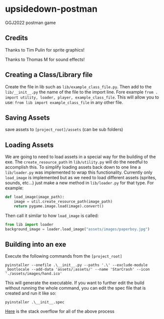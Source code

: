 # upsidedown-postman
GGJ2022 postman game

## Credits
Thanks to Tim Pulin for sprite graphics!

Thanks to Thomas M for sound effects!

## Creating a Class/Library file
Create the file in lib such as `lib/example_class_file.py`.  Then add to the `lib/__init__.py` the name of the file to the import line.
Fore example `from . import utility, loader, player, example_class_file`.  This will allow you to use:
`from lib import example_class_file` in any other file.

## Saving Assets
save assets to `[project_root]/assets` (can be sub folders)

## Loading Assets
We are going to need to load assets in a special way for the building of the exe.  The `create_resource_path` in `lib/utility.py` 
will do the needful to accomplish this.  To simplify loading assets back down to one line a `lib/loader.py` was implemented to 
wrap this functionality.  Currently only `load_image` is implemented but as we need to load different assets (sprites, sounds, etc...) 
just make a new method in `lib/loader.py` for that type.  For example:
```python
def load_image(image_path):
    image = util.create_resource_path(image_path)
    return pygame.image.load(image).convert()
```
Then call it similar to how `load_image` is called:
```python
from lib import loader
background_image = loader.load_image("assets/images/paperboy.jpg")
```

## Building into an exe
Execute the following commands from the `[project_root]`
```
pyinstaller --onefile .\__init__.py --paths '.\' --exclude-module _bootlocale --add-data 'assets/;assets/' --name 'StarCrash' --icon './assets/images/hand.ico'
```
This will generate the executable. 
If you want to further edit the build without running the whole command, you can edit the spec file that is created and run it like so:
```
pyinstaller .\__init__.spec
```
[Here](https://stackoverflow.com/questions/54210392/how-can-i-convert-pygame-to-exe) is the stack overflow for all of the above process
